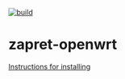 [![build](https://github.com/remittor/zapret-openwrt/actions/workflows/build.yml/badge.svg)](https://github.com/remittor/zapret-openwrt/actions/workflows/build.yml)
# zapret-openwrt

[Instructions for installing](https://github.com/remittor/zapret-openwrt/wiki/Installing-zapret‐openwrt-package)
